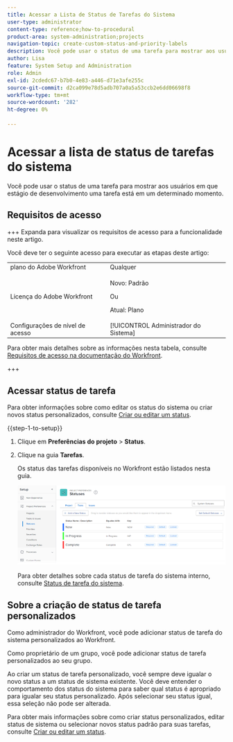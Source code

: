 ```yaml
---
title: Acessar a Lista de Status de Tarefas do Sistema
user-type: administrator
content-type: reference;how-to-procedural
product-area: system-administration;projects
navigation-topic: create-custom-status-and-priority-labels
description: Você pode usar o status de uma tarefa para mostrar aos usuários em que estágio de desenvolvimento uma tarefa está em um determinado momento.
author: Lisa
feature: System Setup and Administration
role: Admin
exl-id: 2cdedc67-b7b0-4e83-a446-d71e3afe255c
source-git-commit: d2ca099e78d5adb707a0a5a53ccb2e6dd06698f8
workflow-type: tm+mt
source-wordcount: '282'
ht-degree: 0%

---
```


# Acessar a lista de status de tarefas do sistema

Você pode usar o status de uma tarefa para mostrar aos usuários em que estágio de desenvolvimento uma tarefa está em um determinado momento.

## Requisitos de acesso

+++ Expanda para visualizar os requisitos de acesso para a funcionalidade neste artigo.

Você deve ter o seguinte acesso para executar as etapas deste artigo:

<table style="table-layout:auto"> 
 <col> 
 <col> 
 <tbody> 
  <tr> 
   <td role="rowheader">plano do Adobe Workfront</td> 
   <td>Qualquer</td> 
  </tr> 
  <tr> 
  <tr> 
   <td role="rowheader">Licença do Adobe Workfront</td> 
   <td><p>Novo: Padrão</p>
       <p>Ou</p>
       <p>Atual: Plano</p></td>
  </tr> 
  </tr> 
  <tr> 
   <td role="rowheader">Configurações de nível de acesso</td> 
   <td>[!UICONTROL Administrador do Sistema]</td>
  </tr> 
 </tbody> 
</table>

Para obter mais detalhes sobre as informações nesta tabela, consulte [Requisitos de acesso na documentação do Workfront](/help/quicksilver/administration-and-setup/add-users/access-levels-and-object-permissions/access-level-requirements-in-documentation.md).

+++

## Acessar status de tarefa

Para obter informações sobre como editar os status do sistema ou criar novos status personalizados, consulte [Criar ou editar um status](../../../administration-and-setup/customize-workfront/creating-custom-status-and-priority-labels/create-or-edit-a-status.md).

{{step-1-to-setup}}

1. Clique em **Preferências do projeto** > **Status**.

1. Clique na guia **Tarefas**.

   Os status das tarefas disponíveis no Workfront estão listados nesta guia.

   ![Status da tarefa](assets/task-status.png)

   Para obter detalhes sobre cada status de tarefa do sistema interno, consulte [Status de tarefa do sistema](../../../administration-and-setup/customize-workfront/creating-custom-status-and-priority-labels/system-task-statuses.md).

## Sobre a criação de status de tarefa personalizados

Como administrador do Workfront, você pode adicionar status de tarefa do sistema personalizados ao Workfront.

Como proprietário de um grupo, você pode adicionar status de tarefa personalizados ao seu grupo.

Ao criar um status de tarefa personalizado, você sempre deve igualar o novo status a um status de sistema existente. Você deve entender o comportamento dos status do sistema para saber qual status é apropriado para igualar seu status personalizado. Após selecionar seu status igual, essa seleção não pode ser alterada.

Para obter mais informações sobre como criar status personalizados, editar status de sistema ou selecionar novos status padrão para suas tarefas, consulte [Criar ou editar um status](../../../administration-and-setup/customize-workfront/creating-custom-status-and-priority-labels/create-or-edit-a-status.md).
